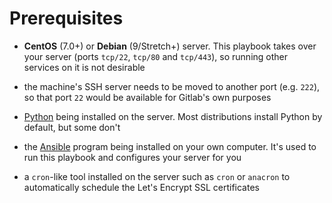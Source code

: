 # Prerequisites

- **CentOS** (7.0+) or **Debian** (9/Stretch+) server. This playbook takes over your server (ports `tcp/22`, `tcp/80` and `tcp/443`), so running other services on it is not desirable

- the machine's SSH server needs to be moved to another port (e.g. `222`), so that port `22` would be available for Gitlab's own purposes

- [Python](https://www.python.org/) being installed on the server. Most distributions install Python by default, but some don't

- the [Ansible](http://ansible.com/) program being installed on your own computer. It's used to run this playbook and configures your server for you

- a `cron`-like tool installed on the server such as `cron` or `anacron` to automatically schedule the Let's Encrypt SSL certificates
